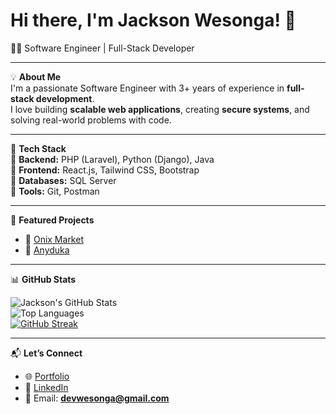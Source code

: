 # Hi there, I'm Jackson Wesonga! 👋  
👨‍💻 Software Engineer | Full-Stack Developer  

---

💡 **About Me**  
I'm a passionate Software Engineer with 3+ years of experience in **full-stack development**.  
I love building **scalable web applications**, creating **secure systems**, and solving real-world problems with code.  

---

🌟 **Tech Stack**  
🔹 **Backend:** PHP (Laravel), Python (Django), Java  
🔹 **Frontend:** React.js, Tailwind CSS, Bootstrap  
🔹 **Databases:** SQL Server  
🔹 **Tools:** Git, Postman  

---

🚀 **Featured Projects**  
- 🛒 [Onix Market](https://onix-market.com/)  
- 🏬 [Anyduka](https://anyduka.com/)  

---

📊 **GitHub Stats**  

![Jackson's GitHub Stats](https://github-readme-stats.vercel.app/api?username=dev-wesonga&show_icons=true&theme=tokyonight)  
![Top Languages](https://github-readme-stats.vercel.app/api/top-langs/?username=dev-wesonga&layout=compact&theme=tokyonight)  
[![GitHub Streak](https://streak-stats.demolab.com/?user=dev-wesonga&theme=tokyonight)](https://git.io/streak-stats)  

---

📬 **Let’s Connect**  
- 🌐 [Portfolio](https://dev-wesonga.github.io)  
- 💼 [LinkedIn](https://www.linkedin.com/in/jw-2301b2356)  
- 📧 Email: **devwesonga@gmail.com**  
